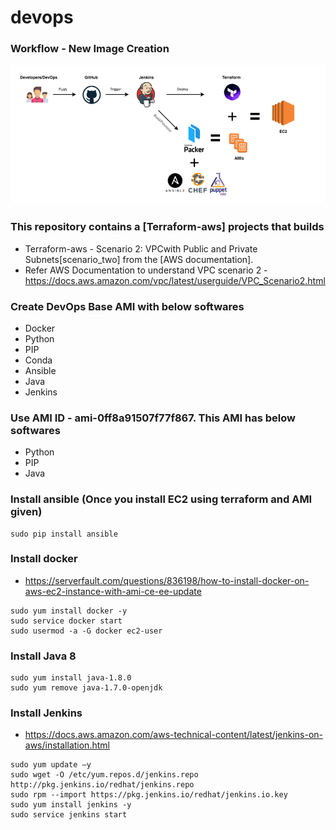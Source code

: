 # devops

### Workflow - New Image Creation

![Alt text](packer_workflow.PNG?raw=true "Title")

### This repository contains a [Terraform-aws] projects that builds 
* Terraform-aws - Scenario 2: VPCwith Public and Private Subnets[scenario_two] from the [AWS documentation].
* Refer AWS Documentation to understand VPC scenario 2 - https://docs.aws.amazon.com/vpc/latest/userguide/VPC_Scenario2.html

### Create DevOps Base AMI with below softwares
* Docker
* Python
* PIP
* Conda
* Ansible
* Java
* Jenkins

### Use AMI ID - ami-0ff8a91507f77f867. This AMI has below softwares
* Python
* PIP
* Java

### Install ansible (Once you install EC2 using terraform and AMI given)
```
sudo pip install ansible
```
### Install docker
* https://serverfault.com/questions/836198/how-to-install-docker-on-aws-ec2-instance-with-ami-ce-ee-update

```
sudo yum install docker -y
sudo service docker start
sudo usermod -a -G docker ec2-user
```

### Install Java 8

```
sudo yum install java-1.8.0
sudo yum remove java-1.7.0-openjdk
```

### Install Jenkins
* https://docs.aws.amazon.com/aws-technical-content/latest/jenkins-on-aws/installation.html

```
sudo yum update –y
sudo wget -O /etc/yum.repos.d/jenkins.repo http://pkg.jenkins.io/redhat/jenkins.repo
sudo rpm --import https://pkg.jenkins.io/redhat/jenkins.io.key
sudo yum install jenkins -y
sudo service jenkins start
```

